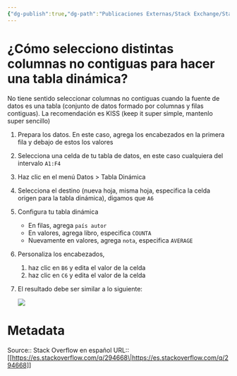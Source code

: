 ```yaml
---
{"dg-publish":true,"dg-path":"Publicaciones Externas/Stack Exchange/Stack Overflow en español/es.stackoverflow.com-294668.md","permalink":"/publicaciones-externas/stack-exchange/stack-overflow-en-espanol/es-stackoverflow-com-294668/","title":"¿Cómo selecciono distintas columnas no contiguas para hacer una tabla dinámica?","hide":true,"noteIcon":"default","created":"2024-04-03T12:49:10.679-06:00","updated":"2024-04-05T16:43:55.962-06:00"}
---
```


# ¿Cómo selecciono distintas columnas no contiguas para hacer una tabla dinámica?

No tiene sentido seleccionar columnas no contiguas cuando la fuente de datos es una tabla (conjunto de datos formado por columnas y filas contiguas). La recomendación es KISS (keep it super simple, mantenlo super sencillo)

1. Prepara los datos. En este caso, agrega los encabezados en la primera fila y debajo de estos los valores
1. Selecciona una celda de tu tabla de datos, en este caso cualquiera del intervalo `A1:F4`
2. Haz clic en el menú Datos > Tabla Dinámica
3. Selecciona el destino (nueva hoja, misma hoja, especifica la celda origen para la tabla dinámica), digamos que `A6`
4. Configura tu tabla dinámica
   - En filas, agrega `país autor`
   - En valores, agrega libro, especifica `COUNTA`
   - Nuevamente en valores, agrega `nota`, especifica `AVERAGE`

5. Personaliza los encabezados, 
    1. haz clic en `B6` y edita el valor de la celda
    2. haz clic en `C6` y edita el valor de la celda
6. El resultado debe ser similar a lo siguiente:  

    [![][1]][1]


  [1]: https://i.stack.imgur.com/tfRgo.png

# Metadata
Source:: Stack Overflow en español
URL:: [[https://es.stackoverflow.com/q/294668\|https://es.stackoverflow.com/q/294668]]

